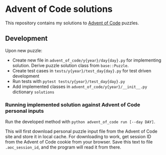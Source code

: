 # Advent of Code solutions

This repository contains my solutions to [Advent of Code](https://adventofcode.com/) puzzles.

## Development

Upon new puzzle:

- Create new file in `advent_of_code/y{year}/day{day}.py` for implementing solution. Derive puzzle solution class from `base::Puzzle`.
- Create test cases in `tests/y{year}/test_day{day}.py` for test driven development
- Run tests with `pytest tests/y{year}/test_day{day}.py`
- Add implemented classes in `advent_of_code/y{year}/__init__.py` dictionary `solutions`

### Running implemented solution against Advent of Code personal inputs

Run the developed method with `python advent_of_code run [--day DAY]`.

This will first download personal puzzle input file from the Advent of Code site and store it in local cache.
For downloading to work, get session ID from the Advent of Code cookie from your browser.
Save this text to file `.aoc_session_id`, and the program will read it from there.
